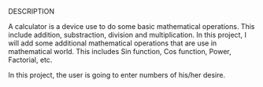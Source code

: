 DESCRIPTION

   A calculator is a device use to do some basic mathematical operations. This include addition, substraction, division and multiplication. In this project, I will add some additional  mathematical operations that are use in mathematical world. This includes Sin function, Cos function, Power, Factorial, etc.
   
   In this project, the user is going to enter numbers of his/her desire. 
